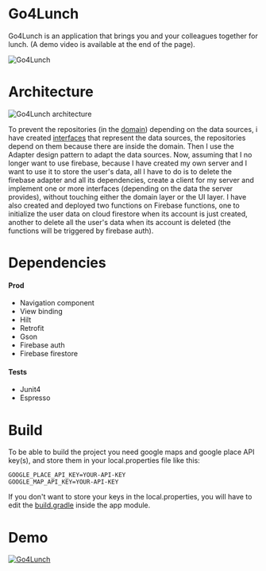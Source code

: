 # Go4Lunch
Go4Lunch is an application that brings you and your colleagues together for lunch. (A demo video is available at the end of the page).

![Go4Lunch](https://github.com/sitatec/Go4Lunch/blob/master/assets/Go4Lunch_banner.png)
# Architecture
![Go4Lunch architecture](https://github.com/sitatec/Go4Lunch/blob/master/assets/Go4Lunch_Architecture.png)

To prevent the repositories (in the [domain](https://github.com/sitatec/Go4Lunch/tree/master/app/src/main/java/com/berete/go4lunch/domain/)) depending on the data sources, i have created [interfaces](https://github.com/sitatec/Go4Lunch/tree/master/app/src/main/java/com/berete/go4lunch/domain/restaurants/services) that represent the data sources, the repositories depend on them because there are inside the domain. Then I use the Adapter design pattern to adapt the data sources. Now, assuming that I no longer want to use firebase, because I have created my own server and I want to use it to store the user's data, all I have to do is to delete the firebase adapter and all its dependencies, create a client for my server and implement one or more interfaces (depending on the data the server provides), without touching either the domain layer or the UI layer. 
I have also created and deployed two functions on Firebase functions, one to initialize the user data on cloud firestore when its account is just created, another to delete all the user's data when its account is deleted (the functions will be triggered by firebase auth).

# Dependencies
#### Prod
  - Navigation component
  - View binding
  - Hilt
  - Retrofit
  - Gson
  - Firebase auth
  - Firebase firestore
#### Tests
  - Junit4
  - Espresso

# Build
To be able to build the project you need google maps and google place API key(s), and store them in your local.properties file like this:
```groovi
GOOGLE_PLACE_API_KEY=YOUR-API-KEY
GOOGLE_MAP_API_KEY=YOUR-API-KEY
```
If you don't want to store your keys in the local.properties, you will have to edit the [build.gradle](https://github.com/sitatec/Go4Lunch/blob/8b39e3783cdba66c6950c1f85ef74a43b99bbe3a/app/build.gradle#L23) inside the app module.

# Demo
[![Go4Lunch](https://github.com/sitatec/Go4Lunch/blob/master/assets/Screen%20Shot%202021-06-13%20at%209.42.35%20PM.png)](https://drive.google.com/file/d/1Av9_EWN-zYBSTeaSVVuNugZ5bxDoSevR/view?usp=sharing)

